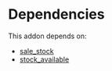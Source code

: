 # Dependencies

This addon depends on:

- [sale_stock](https://github.com/bringout/oca-ocb-sale/tree/9c47621e05c4317db98aaea61473df9add3d66b6/odoo-bringout-oca-ocb-sale_stock)
- [stock_available](https://github.com/bringout/oca-technical)
